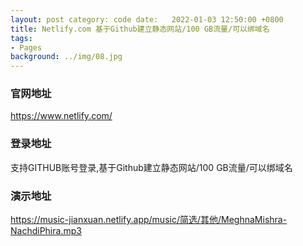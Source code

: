 ```yaml
---
layout: post category: code date:   2022-01-03 12:50:00 +0800
title: Netlify.com 基于Github建立静态网站/100 GB流量/可以绑域名
tags:
- Pages
background: ../img/08.jpg
---
```


### 官网地址
https://www.netlify.com/

### 登录地址
支持GITHUB账号登录,基于Github建立静态网站/100 GB流量/可以绑域名

### 演示地址
https://music-jianxuan.netlify.app/music/简选/其他/MeghnaMishra-NachdiPhira.mp3




